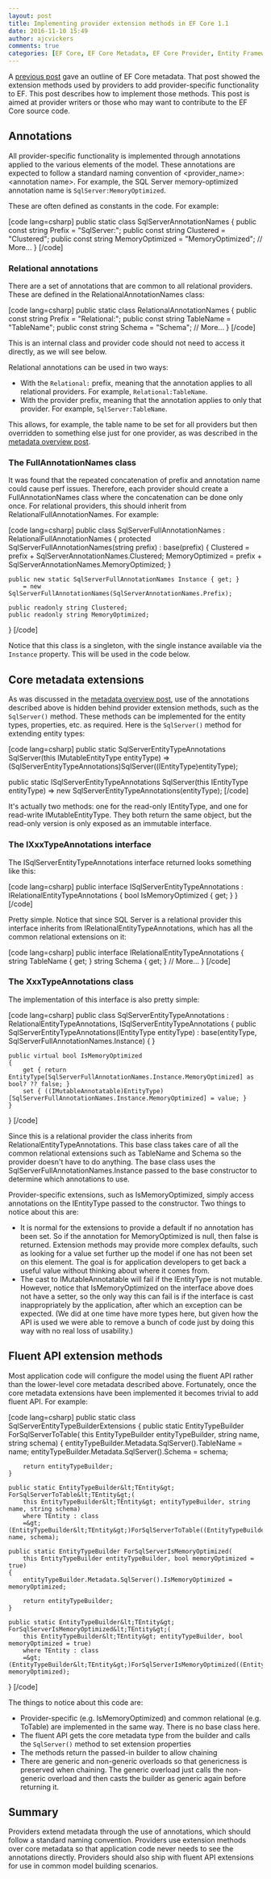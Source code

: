 ```yaml
---
layout: post
title: Implementing provider extension methods in EF Core 1.1
date: 2016-11-10 15:49
author: ajcvickers
comments: true
categories: [EF Core, EF Core Metadata, EF Core Provider, Entity Framework, Metadata]
---
```

A <a href="https://blog.oneunicorn.com/2016/11/09/ef-core-1-1-metadata-overview/">previous post</a> gave an outline of EF Core metadata. That post showed the extension methods used by providers to add provider-specific functionality to EF. This post describes how to implement those methods. This post is aimed at provider writers or those who may want to contribute to the EF Core source code.

<!--more-->

<h2>Annotations</h2>

All provider-specific functionality is implemented through annotations applied to the various elements of the model. These annotations are expected to follow a standard naming convention of &lt;provider_name&gt;:&lt;annotation name&gt;. For example, the SQL Server memory-optimized annotation name is <code>SqlServer:MemoryOptimized</code>.

These are often defined as constants in the code. For example:

[code lang=csharp]
public static class SqlServerAnnotationNames
{
    public const string Prefix = &quot;SqlServer:&quot;;
    public const string Clustered = &quot;Clustered&quot;;
    public const string MemoryOptimized = &quot;MemoryOptimized&quot;;
    // More...
}
[/code]

<h3>Relational annotations</h3>

There are a set of annotations that are common to all relational providers. These are defined in the RelationalAnnotationNames class:

[code lang=csharp]
public static class RelationalAnnotationNames
{
    public const string Prefix = &quot;Relational:&quot;;
    public const string TableName = &quot;TableName&quot;;
    public const string Schema = &quot;Schema&quot;;
    // More...
}
[/code]

This is an internal class and provider code should not need to access it directly, as we will see below.

Relational annotations can be used in two ways:

<ul>
<li>With the <code>Relational:</code> prefix, meaning that the annotation applies to all relational providers. For example, <code>Relational:TableName</code>.</li>
<li>With the provider prefix, meaning that the annotation applies to only that provider. For example, <code>SqlServer:TableName</code>.</li>
</ul>

This allows, for example, the table name to be set for all providers but then overridden to something else just for one provider, as was described in the <a href="https://blog.oneunicorn.com/2016/11/09/ef-core-1-1-metadata-overview/">metadata overview post</a>.

<h3>The FullAnnotationNames class</h3>

It was found that the repeated concatenation of prefix and annotation name could cause perf issues. Therefore, each provider should create a FullAnnotationNames class where the concatenation can be done only once. For relational providers, this should inherit from RelationalFullAnnotationNames. For example:

[code lang=csharp]
public class SqlServerFullAnnotationNames : RelationalFullAnnotationNames
{
    protected SqlServerFullAnnotationNames(string prefix)
        : base(prefix)
    {
        Clustered = prefix + SqlServerAnnotationNames.Clustered;
        MemoryOptimized = prefix + SqlServerAnnotationNames.MemoryOptimized;
    }

    public new static SqlServerFullAnnotationNames Instance { get; } 
        = new SqlServerFullAnnotationNames(SqlServerAnnotationNames.Prefix);

    public readonly string Clustered;
    public readonly string MemoryOptimized;
}
[/code]

Notice that this class is a singleton, with the single instance available via the <code>Instance</code> property. This will be used in the code below.

<h2>Core metadata extensions</h2>

As was discussed in the <a href="https://blog.oneunicorn.com/2016/11/09/ef-core-1-1-metadata-overview/">metadata overview post</a>, use of the annotations described above is hidden behind provider extension methods, such as the <code>SqlServer()</code> method. These methods can be implemented for the entity types, properties, etc. as required. Here is the <code>SqlServer()</code> method for extending entity types:

[code lang=csharp]
public static SqlServerEntityTypeAnnotations SqlServer(this IMutableEntityType entityType)
    =&gt; (SqlServerEntityTypeAnnotations)SqlServer((IEntityType)entityType);

public static ISqlServerEntityTypeAnnotations SqlServer(this IEntityType entityType)
    =&gt; new SqlServerEntityTypeAnnotations(entityType);
[/code]

It's actually two methods: one for the read-only IEntityType, and one for read-write IMutableEntityType. They both return the same object, but the read-only version is only exposed as an immutable interface.

<h3>The IXxxTypeAnnotations interface</h3>

The ISqlServerEntityTypeAnnotations interface returned looks something like this:

[code lang=csharp]
public interface ISqlServerEntityTypeAnnotations : IRelationalEntityTypeAnnotations
{
    bool IsMemoryOptimized { get; }
}
[/code]

Pretty simple. Notice that since SQL Server is a relational provider this interface inherits from IRelationalEntityTypeAnnotations, which has all the common relational extensions on it:

[code lang=csharp]
public interface IRelationalEntityTypeAnnotations
{
    string TableName { get; }
    string Schema { get; }
    // More...
}
[/code]

<h3>The XxxTypeAnnotations class</h3>

The implementation of this interface is also pretty simple:

[code lang=csharp]
public class SqlServerEntityTypeAnnotations
    : RelationalEntityTypeAnnotations, ISqlServerEntityTypeAnnotations
{
    public SqlServerEntityTypeAnnotations(IEntityType entityType)
        : base(entityType, SqlServerFullAnnotationNames.Instance)
    {
    }

    public virtual bool IsMemoryOptimized
    {
        get { return EntityType[SqlServerFullAnnotationNames.Instance.MemoryOptimized] as bool? ?? false; }
        set { ((IMutableAnnotatable)EntityType)[SqlServerFullAnnotationNames.Instance.MemoryOptimized] = value; }
    }
}
[/code]

Since this is a relational provider the class inherits from RelationalEntityTypeAnnotations. This base class takes care of all the common relational extensions such as TableName and Schema so the provider doesn't have to do anything. The base class uses the SqlServerFullAnnotationNames.Instance passed to the base constructor to determine which annotations to use.

Provider-specific extensions, such as IsMemoryOptimized, simply access annotations on the IEntityType passed to the constructor. Two things to notice about this are:

<ul>
<li>It is normal for the extensions to provide a default if no annotation has been set. So if the annotation for MemoryOptimized is null, then false is returned. Extension methods may provide more complex defaults, such as looking for a value set further up the model if one has not been set on this element. The goal is for application developers to get back a useful value without thinking about where it comes from.</li>
<li>The cast to IMutableAnnotatable will fail if the IEntityType is not mutable. However, notice that IsMemoryOptimized on the interface above does not have a setter, so the only way this can fail is if the interface is cast inappropriately by the application, after which an exception can be expected. (We did at one time have more types here, but given how the API is used we were able to remove a bunch of code just by doing this way with no real loss of usability.)</li>
</ul>

<h2>Fluent API extension methods</h2>

Most application code will configure the model using the fluent API rather than the lower-level core metadata described above. Fortunately, once the core metadata extensions have been implemented it becomes trivial to add fluent API. For example:

[code lang=csharp]
public static class SqlServerEntityTypeBuilderExtensions
{
    public static EntityTypeBuilder ForSqlServerToTable(
        this EntityTypeBuilder entityTypeBuilder, string name, string schema)
    {
        entityTypeBuilder.Metadata.SqlServer().TableName = name;
        entityTypeBuilder.Metadata.SqlServer().Schema = schema;

        return entityTypeBuilder;
    }

    public static EntityTypeBuilder&lt;TEntity&gt; ForSqlServerToTable&lt;TEntity&gt;(
        this EntityTypeBuilder&lt;TEntity&gt; entityTypeBuilder, string name, string schema)
        where TEntity : class
        =&gt; (EntityTypeBuilder&lt;TEntity&gt;)ForSqlServerToTable((EntityTypeBuilder)entityTypeBuilder, name, schema);

    public static EntityTypeBuilder ForSqlServerIsMemoryOptimized(
        this EntityTypeBuilder entityTypeBuilder, bool memoryOptimized = true)
    {
        entityTypeBuilder.Metadata.SqlServer().IsMemoryOptimized = memoryOptimized;

        return entityTypeBuilder;
    }

    public static EntityTypeBuilder&lt;TEntity&gt; ForSqlServerIsMemoryOptimized&lt;TEntity&gt;(
        this EntityTypeBuilder&lt;TEntity&gt; entityTypeBuilder, bool memoryOptimized = true)
        where TEntity : class
        =&gt; (EntityTypeBuilder&lt;TEntity&gt;)ForSqlServerIsMemoryOptimized((EntityTypeBuilder)entityTypeBuilder, memoryOptimized);
}
[/code]

The things to notice about this code are:

<ul>
<li>Provider-specific (e.g. IsMemoryOptimized) and common relational (e.g. ToTable) are implemented in the same way. There is no base class here.</li>
<li>The fluent API gets the core metadata type from the builder and calls the <code>SqlServer()</code> method to set extension properties</li>
<li>The methods return the passed-in builder to allow chaining</li>
<li>There are generic and non-generic overloads so that genericness is preserved when chaining. The generic overload just calls the non-generic overload and then casts the builder as generic again before returning it.</li>
</ul>

<h2>Summary</h2>

Providers extend metadata through the use of annotations, which should follow a standard naming convention. Providers use extension methods over core metadata so that application code never needs to see the annotations directly. Providers should also ship with fluent API extensions for use in common model building scenarios.
